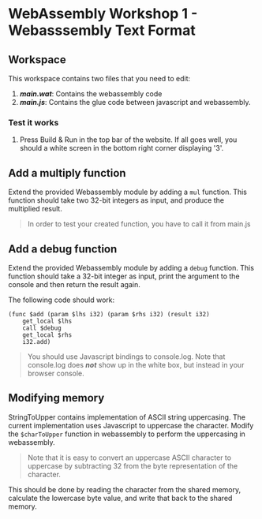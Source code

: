 # WebAssembly Workshop 1 - Webasssembly Text Format

## Workspace

This workspace contains two files that you need to edit:
1. ***main.wat***: Contains the webassembly code
2. ***main.js***: Contains the glue code between javascript and webassembly. 

### Test it works
1. Press Build & Run in the top bar of the website. If all goes well, you should a white screen in the bottom right corner displaying '3'.

## Add a multiply function

Extend the provided Webassembly module by adding a `mul` function. This function should take two 32-bit integers as input, and produce the multiplied result.

> In order to test your created function, you have to call it from main.js

## Add a debug function

Extend the provided Webassembly module by adding a `debug` function. This function should take a 32-bit integer as input, print the argument to the console and then return the result again.

The following code should work:

```webassembly
(func $add (param $lhs i32) (param $rhs i32) (result i32)
    get_local $lhs
    call $debug
    get_local $rhs
    i32.add)
```


> You should use Javascript bindings to console.log. Note that console.log does ***not*** show up in the white box, but instead in your browser console.

## Modifying memory
StringToUpper contains implementation of ASCII string uppercasing. The current implementation uses Javascript to uppercase the character. Modify the `$charToUpper` function in webassembly to perform the uppercasing in webassembly. 

> Note that it is easy to convert an uppercase ASCII character to uppercase by subtracting 32 from the byte representation of the character.

This should be done by reading the character from the shared memory, calculate the lowercase byte value, and write that back to the shared memory.